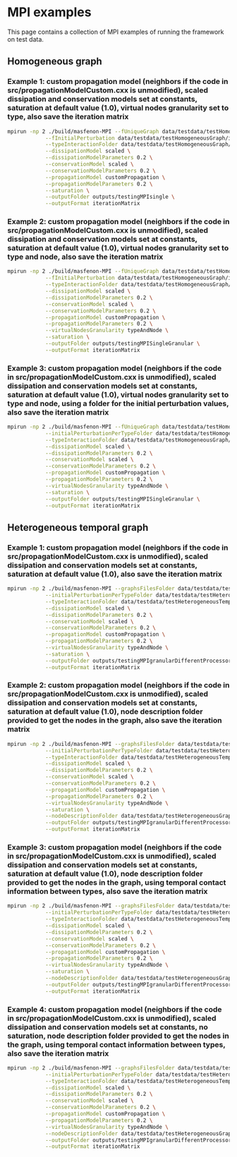 
# MPI examples

This page contains a collection of MPI examples of running the framework on test data.

## Homogeneous graph
    
### Example 1: custom propagation model (neighbors if the code in src/propagationModelCustom.cxx is unmodified), scaled dissipation and conservation models set at constants, saturation at default value (1.0), virtual nodes granularity set to type, also save the iteration matrix
```bash
mpirun -np 2 ./build/masfenon-MPI --fUniqueGraph data/testdata/testHomogeneousGraph/edges-Graph1-general.tsv \
            --fInitialPerturbation data/testdata/testHomogeneousGraph/initialValues-general.tsv \
            --typeInteractionFolder data/testdata/testHomogeneousGraph/interactions \
            --dissipationModel scaled \
            --dissipationModelParameters 0.2 \
            --conservationModel scaled \
            --conservationModelParameters 0.2 \
            --propagationModel customPropagation \
            --propagationModelParameters 0.2 \
            --saturation \
            --outputFolder outputs/testingMPIsingle \
            --outputFormat iterationMatrix
```

### Example 2: custom propagation model (neighbors if the code in src/propagationModelCustom.cxx is unmodified), scaled dissipation and conservation models set at constants, saturation at default value (1.0), virtual nodes granularity set to type and node, also save the iteration matrix
```bash
mpirun -np 2 ./build/masfenon-MPI --fUniqueGraph data/testdata/testHomogeneousGraph/edges-Graph1-general.tsv \
            --fInitialPerturbation data/testdata/testHomogeneousGraph/initialValues-general.tsv \
            --typeInteractionFolder data/testdata/testHomogeneousGraph/interactions \
            --dissipationModel scaled \
            --dissipationModelParameters 0.2 \
            --conservationModel scaled \
            --conservationModelParameters 0.2 \
            --propagationModel customPropagation \
            --propagationModelParameters 0.2 \
            --virtualNodesGranularity typeAndNode \
            --saturation \
            --outputFolder outputs/testingMPISingleGranular \
            --outputFormat iterationMatrix
```

### Example 3: custom propagation model (neighbors if the code in src/propagationModelCustom.cxx is unmodified), scaled dissipation and conservation models set at constants, saturation at default value (1.0), virtual nodes granularity set to type and node, using a folder for the  initial perturbation values, also save the iteration matrix
```bash
mpirun -np 2 ./build/masfenon-MPI --fUniqueGraph data/testdata/testHomogeneousGraph/edges-Graph1-general.tsv \
            --initialPerturbationPerTypeFolder data/testdata/testHomogeneousGraph/initialValues \
            --typeInteractionFolder data/testdata/testHomogeneousGraph/interactions \
            --dissipationModel scaled \
            --dissipationModelParameters 0.2 \
            --conservationModel scaled \
            --conservationModelParameters 0.2 \
            --propagationModel customPropagation \
            --propagationModelParameters 0.2 \
            --virtualNodesGranularity typeAndNode \
            --saturation \
            --outputFolder outputs/testingMPISingleGranular \
            --outputFormat iterationMatrix
```


## Heterogeneous temporal graph

### Example 1: custom propagation model (neighbors if the code in src/propagationModelCustom.cxx is unmodified), scaled dissipation and conservation models set at constants, saturation at default value (1.0), also save the iteration matrix
```bash
mpirun -np 2 ./build/masfenon-MPI --graphsFilesFolder data/testdata/testHeterogeneousGraph/graphs \
            --initialPerturbationPerTypeFolder data/testdata/testHeterogeneousTemporalGraph/initialValuesPartialTypes \
            --typeInteractionFolder data/testdata/testHeterogeneousTemporalGraph/interactions \
            --dissipationModel scaled \
            --dissipationModelParameters 0.2 \
            --conservationModel scaled \
            --conservationModelParameters 0.2 \
            --propagationModel customPropagation \
            --propagationModelParameters 0.2 \
            --virtualNodesGranularity typeAndNode \
            --saturation \
            --outputFolder outputs/testingMPIgranularDifferentProcessors \
            --outputFormat iterationMatrix
```

### Example 2: custom propagation model (neighbors if the code in src/propagationModelCustom.cxx is unmodified), scaled dissipation and conservation models set at constants, saturation at default value (1.0), node description folder provided to get the nodes in the graph, also save the iteration matrix
```bash
mpirun -np 2 ./build/masfenon-MPI --graphsFilesFolder data/testdata/testHeterogeneousGraph/graphs \
            --initialPerturbationPerTypeFolder data/testdata/testHeterogeneousTemporalGraph/initialValuesPartialTypes \
            --typeInteractionFolder data/testdata/testHeterogeneousTemporalGraph/interactions \
            --dissipationModel scaled \
            --dissipationModelParameters 0.2 \
            --conservationModel scaled \
            --conservationModelParameters 0.2 \
            --propagationModel customPropagation \
            --propagationModelParameters 0.2 \
            --virtualNodesGranularity typeAndNode \
            --saturation \
            --nodeDescriptionFolder data/testdata/testHeterogeneousGraph/nodesDescriptionDifferentStructure \
            --outputFolder outputs/testingMPIgranularDifferentProcessors \
            --outputFormat iterationMatrix
```

### Example 3: custom propagation model (neighbors if the code in src/propagationModelCustom.cxx is unmodified), scaled dissipation and conservation models set at constants, saturation at default value (1.0), node description folder provided to get the nodes in the graph, using temporal contact information between types, also save the iteration matrix
```bash
mpirun -np 2 ./build/masfenon-MPI --graphsFilesFolder data/testdata/testHeterogeneousTemporalGraph/graphs \
            --initialPerturbationPerTypeFolder data/testdata/testHeterogeneousTemporalGraph/initialValuesPartialTypes \
            --typeInteractionFolder data/testdata/testHeterogeneousTemporalGraph/interactions \
            --dissipationModel scaled \
            --dissipationModelParameters 0.2 \
            --conservationModel scaled \
            --conservationModelParameters 0.2 \
            --propagationModel customPropagation \
            --propagationModelParameters 0.2 \
            --virtualNodesGranularity typeAndNode \
            --saturation \
            --nodeDescriptionFolder data/testdata/testHeterogeneousGraph/nodesDescriptionDifferentStructure \
            --outputFolder outputs/testingMPIgranularDifferentProcessors \
            --outputFormat iterationMatrix
```


### Example 4: custom propagation model (neighbors if the code in src/propagationModelCustom.cxx is unmodified), scaled dissipation and conservation models set at constants, no saturation, node description folder provided to get the nodes in the graph, using temporal contact information between types, also save the iteration matrix
```bash
mpirun -np 2 ./build/masfenon-MPI --graphsFilesFolder data/testdata/testHeterogeneousTemporalGraph/graphs \
            --initialPerturbationPerTypeFolder data/testdata/testHeterogeneousTemporalGraph/initialValuesPartialTypes \
            --typeInteractionFolder data/testdata/testHeterogeneousTemporalGraph/interactions \
            --dissipationModel scaled \
            --dissipationModelParameters 0.2 \
            --conservationModel scaled \
            --conservationModelParameters 0.2 \
            --propagationModel customPropagation \
            --propagationModelParameters 0.2 \
            --virtualNodesGranularity typeAndNode \
            --nodeDescriptionFolder data/testdata/testHeterogeneousGraph/nodesDescriptionDifferentStructure \
            --outputFolder outputs/testingMPIgranularDifferentProcessors \
            --outputFormat iterationMatrix
```